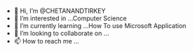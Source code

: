 - 👋 Hi, I’m @CHETANANDTIRKEY
- 👀 I’m interested in ...Computer Science 
- 🌱 I’m currently learning ...How To use Microsoft Application
- 💞️ I’m looking to collaborate on ...
- 📫 How to reach me ...

<!---
CHETANANDTIRKEY/CHETANANDTIRKEY is a ✨ special ✨ repository because its `README.md` (this file) appears on your GitHub profile.
You can click the Preview link to take a look at your changes.
--->
